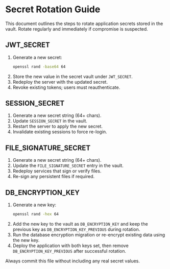 # Secret Rotation Guide

This document outlines the steps to rotate application secrets stored in the vault. Rotate regularly and immediately if compromise is suspected.

## JWT_SECRET
1. Generate a new secret:
   ```bash
   openssl rand -base64 64
   ```
2. Store the new value in the secret vault under `JWT_SECRET`.
3. Redeploy the server with the updated secret.
4. Revoke existing tokens; users must reauthenticate.

## SESSION_SECRET
1. Generate a new secret string (64+ chars).
2. Update `SESSION_SECRET` in the vault.
3. Restart the server to apply the new secret.
4. Invalidate existing sessions to force re-login.

## FILE_SIGNATURE_SECRET
1. Generate a new secret string (64+ chars).
2. Update the `FILE_SIGNATURE_SECRET` entry in the vault.
3. Redeploy services that sign or verify files.
4. Re-sign any persistent files if required.

## DB_ENCRYPTION_KEY
1. Generate a new key:
   ```bash
   openssl rand -hex 64
   ```
2. Add the new key to the vault as `DB_ENCRYPTION_KEY` and keep the previous key as `DB_ENCRYPTION_KEY_PREVIOUS` during rotation.
3. Run the database encryption migration or re-encrypt existing data using the new key.
4. Deploy the application with both keys set, then remove `DB_ENCRYPTION_KEY_PREVIOUS` after successful rotation.

Always commit this file without including any real secret values.

